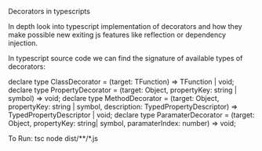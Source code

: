 Decorators in typescripts

In depth look into typescript implementation of decorators and 
how they make possible new exiting js features like reflection or dependency injection.

In typescript source code we can find the signature of available types of decorators:

declare type ClassDecorator = <TFunction extends Function> (target: TFunction) => TFunction | void;
declare type PropertyDecorator = (target: Object, propertyKey: string | symbol) => void;
declare type MethodDecorator = <T> (target: Object, propertyKey: string | symbol, description: TypedPropertyDescriptor<T>) => TypedPropertyDescriptor<T> | void;
declare type ParamaterDecorator = (target: Object, propertyKey: string| symbol, paramaterIndex: number) => void; 


To Run: 
tsc
node dist/**/*.js